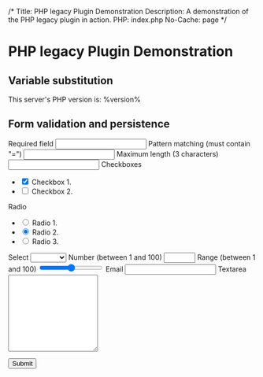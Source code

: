 /*
Title: PHP legacy Plugin Demonstration
Description: A demonstration of the PHP legacy plugin in action.
PHP: index.php
No-Cache: page
*/

PHP legacy Plugin Demonstration
===============================

Variable substitution
---------------------
This server's PHP version is: %version%

Form validation and persistence
-------------------------------
<form novalidate method="POST" class="forms" id="testform">
    <label>
        Required field
        <input type="text" name="required" required class="width-60">
    </label>
    <label>
        Pattern matching (must contain "=")
        <input type="text" name="pattern" pattern="[^=]*=[^=]*" class="width-60">
    </label>
    <label>
        Maximum length (3 characters)
        <input type="text" name="maxlength" maxlength="3" class="width-60">
    </label>
    Checkboxes
    <ul class="forms-list">
        <li>
           <input checked type="checkbox" name="checkbox1" id="checkbox1">
           <label for="checkbox1">Checkbox 1.</label>
        </li>
        <li>
           <input type="checkbox" name="checkbox2" id="checkbox2">
           <label for="checkbox2">Checkbox 2.</label>
        </li>
    </ul>
    Radio
    <ul class="forms-list">
        <li>
           <input type="radio" name="radio" id="radio1" value="1">
           <label for="radio1">Radio 1.</label>
        </li>
        <li>
           <input checked type="radio" name="radio" id="radio2" value="2">
           <label for="radio2">Radio 2.</label>
        </li>
        <li>
           <input type="radio" name="radio" id="radio3" value="3">
           <label for="radio3">Radio 3.</label>
        </li>
    </ul>
    <label>
        Select
        <select name="select" class="width-60">
            <option selected></option>
            <option>Option 1</option>
            <option>Option 2</option>
        </select>
    </label>
    <label>
        Number (between 1 and 100)
        <input type="number" min="1" max="100" name="number" class="width-60">
    </label>
    <label>
        Range (between 1 and 100)
        <input type="range" min="1" max="100" name="range" class="width-60">
    </label>
    <label>
        Email
        <input type="email" name="email" class="width-60">
    </label>
    <label>
        Textarea
        <textarea name="textarea" rows="10" class="width-60"></textarea>
    </label>
    <p>
        <input class="btn btn-green width-100" type="submit" name="submit" value="Submit">
    </p>
</form>
